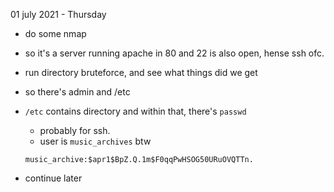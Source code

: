 01 july 2021 - Thursday


* do some nmap

* so it's a server running apache in 80 and 22 is also open, hense ssh ofc.

* run directory bruteforce, and see what things did we get

* so there's admin and /etc

* `/etc` contains directory and within that, there's `passwd` 
  * probably for ssh.
  * user is `music_archives` btw
 
  ```
  music_archive:$apr1$BpZ.Q.1m$F0qqPwHSOG50URuOVQTTn.
  ```

* continue later

